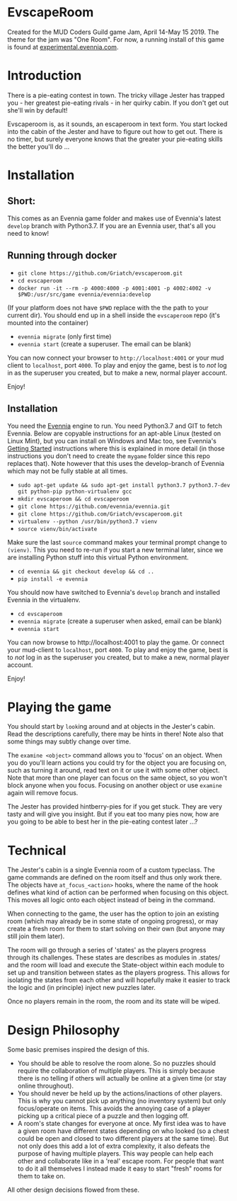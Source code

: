 # EvscapeRoom

Created for the MUD Coders Guild game Jam, April 14-May 15 2019. The theme for
the jam was "One Room". For now, a running install of this game is found at 
[experimental.evennia.com](http://experimental.evennia.com).

# Introduction

There is a pie-eating contest in town. The tricky village Jester has trapped
you - her greatest pie-eating rivals - in her quirky cabin. If you don't get
out she'll win by default! 

Evscaperoom is, as it sounds, an escaperoom in text form. You start locked into
the cabin of the Jester and have to figure out how to get out. There is no
timer, but surely everyone knows that the greater your pie-eating skills the
better you'll do ...

# Installation 

## Short: 

This comes as an Evennia game folder and makes use of Evennia's latest `develop`
branch with Python3.7. If you are an Evennia user, that's all you need to know! 

## Running through docker

- `git clone https://github.com/Griatch/evscaperoom.git`
- `cd evscaperoom`
- `docker run -it --rm -p 4000:4000 -p 4001:4001 -p 4002:4002 -v $PWD:/usr/src/game evennia/evennia:develop`

(If your platform does not have `$PWD` replace with the the path to your
 current dir). You should end up in a shell inside the `evscaperoom` repo (it's mounted
into the container)

- `evennia migrate`  (only first time)
- `evennia start`  (create a superuser. The email can be blank)

You can now connect your browser to `http://localhost:4001` or your mud client
to `localhost`, port `4000`. To play and enjoy the game, best is to *not* log
in as the superuser you created, but to make a new, normal player account.

Enjoy!

## Installation

You need the [Evennia](https://github.com/evennia/evennia) engine to run. You need Python3.7 and GIT to
fetch Evennia. Below are copyable instructions for an apt-able
Linux (tested on Linux Mint), but you can install on Windows and Mac too, see Evennia's [Getting Started](https://github.com/evennia/evennia/wiki/Getting-Started)
instructions where this is explained in more detail (in those instructions you
don't need to create the `mygame` folder since this repo replaces that). Note however that this uses the 
develop-branch of Evennia which may not be fully stable at all times.

- `sudo apt-get update && sudo apt-get install python3.7 python3.7-dev git python-pip python-virtualenv gcc`
- `mkdir evscaperoom && cd evscaperoom`
- `git clone https://github.com/evennia/evennia.git`
- `git clone https://github.com/Griatch/evscaperoom.git`
- `virtualenv --python /usr/bin/python3.7 vienv`
- `source vienv/bin/activate`

Make sure the last `source` command makes your terminal prompt change to `(vienv)`. This you
need to re-run if you start a new terminal later, since we are installing Python stuff into 
this virtual Python environment.

- `cd evennia && git checkout develop && cd ..` 
- `pip install -e evennia`

You should now have switched to Evennia's `develop` branch and installed
Evennia in the virtualenv. 

- `cd evscaperoom`
- `evennia migrate` (create a superuser when asked, email can be blank)
- `evennia start`

You can now browse to http://localhost:4001 to play the game. Or connect your
mud-client to `localhost`, port `4000`. To play and enjoy the game, best is to
*not* log in as the superuser you created, but to make a new, normal player
account.

Enjoy!

# Playing the game

You should start by `look`ing around and at objects in the Jester's cabin. Read the
descriptions carefully, there may be hints in there! Note also that some things
may subtly change over time. 

The `examine <object>` command allows you to 'focus' on an object. When you do
you'll learn actions you could try for the object you are focusing on, such as
turning it around, read text on it or use it with some other object. Note that
more than one player can focus on the same object, so you won't block anyone
when you focus. Focusing on another object or use `examine` again will remove
focus.

The Jester has provided hintberry-pies for if you get stuck. They are very
tasty and will give you insight. But if you eat too many pies now, how are you
going to be able to best her in the pie-eating contest later ...?

# Technical 

The Jester's cabin is a single Evennia room of a custom typeclass. The game
commands are defined on the room itself and thus only work there.  The objects
have `at_focus_<action>` hooks, where the name of the hook defines what kind of
action can be performed when focusing on this object. This moves all logic onto
each object instead of being in the command.

When connecting to the game, the user has the option to join an existing room
(which may already be in some state of ongoing progress), or may create a fresh
room for them to start solving on their own (but anyone may still join them later).

The room will go through a series of 'states' as the players progress through
its challenges. These states are describes as modules in .states/ and the 
room will load and execute the State-object within each module to set up
and transition between states as the players progress. This allows for isolating
the states from each other and will hopefully make it easier to track 
the logic and (in principle) inject new puzzles later.

Once no players remain in the room, the room and its state will be wiped.

# Design Philosophy

Some basic premises inspired the design of this.

- You should be able to resolve the room alone. So no puzzles should require the
  collaboration of multiple players. This is simply because there is no telling
  if others will actually be online at a given time (or stay online throughout).
- You should never be held up by the actions/inactions of other players. This
  is why you cannot pick up anything (no inventory system) but only
  focus/operate on items. This avoids the annoying case of a player picking up
  a critical piece of a puzzle and then logging off.
- A room's state changes for everyone at once. My first idea was to have a given 
  room have different states depending on who looked (so a chest could be open
  and closed to two different players at the same time). But not only does this
  add a lot of extra complexity, it also defeats the purpose of having multiple
  players. This way people can help each other and collaborate like in a 'real'
  escape room. For people that want to do it all themselves I instead made it
  easy to start "fresh" rooms for them to take on.

All other design decisions flowed from these. 
